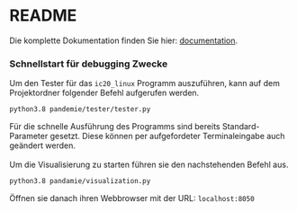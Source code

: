 # README
Die komplette Dokumentation finden Sie hier: [documentation](documents/documentation.md).

### Schnellstart für debugging Zwecke


Um den Tester für das `ic20_linux` Programm auszuführen, kann auf dem Projektordner folgender Befehl aufgerufen werden.
```bash
python3.8 pandemie/tester/tester.py
```
Für die schnelle Ausführung des Programms sind bereits Standard-Parameter gesetzt. Diese können per aufgefordeter
Terminaleingabe auch geändert werden.
<br><br>
Um die Visualisierung zu starten führen sie den nachstehenden Befehl aus.
```bash
python3.8 pandamie/visualization.py
```
Öffnen sie danach ihren Webbrowser mit der URL: `localhost:8050`
